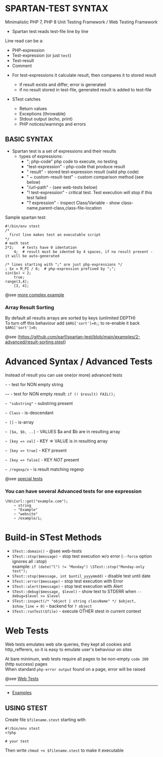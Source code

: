 # SPARTAN-TEST SYNTAX
Minimalistic PHP 7, PHP 8 Unit Testing Framework / Web Testing Framework

* Spartan test reads test-file line by line

Line read can be a:
 - PHP-expression
 - Test-expression (or just `test`)
 - Test-result
 - Comment

* For test-expressions it calculate result, then compares it to stored result
    - if result exists and differ, error is generated
    - if no result stored in test-file, generated result is added to test-file

* STest catches
    - Return values
    - Exceptions (throwable)
    - Stdout output (echo, print)
    - PHP notices/warnings and errors


BASIC SYNTAX
-----------
* Spartan test is a set of expressions and their results
    - types of expressions:
        + "; php-code" php code to execute, no testing
        + "test-expression" - php-code that produce result
        + "    result" - stored test-expression result (valid php code)
        + "    ~ custom-result-test" - custom comparison method (see below)
        + "/url-path" - (see web-tests below)
        + "! test-expression" - critical test. Test execution will stop if this test failed
        + "? expression" - inspect Class/Variable - show class-name,parent-class,class-file-location


Sample spartan test:
```
#!/bin/env stest
/*
  first line makes test an executable script
*/
# math test
2*2;    # tests have 0 identation
    4;  # result must be idented by 4 spaces, if no result present - it will be auto-generated

/* lines starting with ";" are just php-expressions */
; $x = M_PI / 6;  # php-expression prefixed by ";";
sin($x) < 2;
    true;
range(3,4);
    [3, 4];
```

@see [more complex example](https://github.com/parf/spartan-test/blob/main/examples/1-basics/basic.stest)

### Array Result Sorting
By default all results arrays are sorted by keys (unlimited DEPTH)\
To turn off this behaviour add `$ARG['sort']=0;`; to re-enable it back `$ARG['sort']=0;`

@see (https://github.com/parf/spartan-test/blob/main/examples/2-advanced/result-sorting.stest)

# Advanced Syntax / Advanced Tests

Instead of result you can use one(or more) advanced tests

`~`   - test for NON empty string

`~~`  - test for NON empty result:   `if (! $result) FAIL();`

`~ "substring"`  - substring present

`~ Class`  - is-descendant

`~ []`            - is-array

`~ [$a, $b, ..]`  - VALUES $a and $b are in resulting array

`~ [key => val]`    - KEY => VALUE is in resulting array

`~ [key => true]`    - KEY present

`~ [key => false]`    - KEY *NOT* present

`~ /regexp/x`     - is result matching regexp

@see [special tests](https://github.com/parf/spartan-test/blob/main/examples/1-basics/special-tests.stest)

### You can have several Advanced tests for one expression

```
\hb\Curl::get("example.com");
    ~ string
    ~ "Example"
    ~ "website"
    ~ /example/i;

```

# Build-in STest Methods

- `STest::domain()` - @see web-tests
- `STest::stop($message)` - stop test execution w/o error  (`--force` option ignores all ::stop)\
   example: `if (date("l") != "Monday") \STest::stop("Monday-only test");`
- `STest::stop($message, int $until_yyyymmdd)` - disable test until date
- `STest::error($message)` - stop test execution with Error
- `STest::alert($message)` - stop test execution with Alert
- `STest::debug($message, $level)` - show text to STDERR when `--debug=$level >= $level`
- `STest::inspect(/* "object | string className" */ $object, $show_line = 0)` - backend for `? object`
- `STest::runTest($file)`  -  execute OTHER stest in current context

# Web Tests

Web tests emulates web site queries, they kept all cookies and http_refferers, so it is easy to emulate user's behaviour on sites

At bare minimum, web tests require all pages to be non-empty `code 200` (http success) pages\
When standard `php-error output` found on a page, error will be raised

@see [Web Tests](https://github.com/parf/spartan-test/blob/main/web-tests.md)

---

* [Examples](https://github.com/parf/spartan-test/blob/main/examples)



USING STEST
-----------
Create file `$filename.stest` starting with
```
#!/bin/env stest
<?php

# your test
```

Then write `chmod +x $filename.stest` to make it executable
